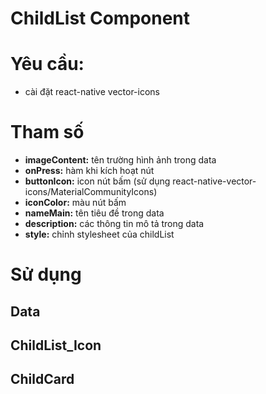 # ChildList Component
# Yêu cầu:
- cài đặt react-native vector-icons
# Tham số
- **imageContent:** tên trường hình ảnh trong data
- **onPress:** hàm khi kích hoạt nút
- **buttonIcon:** icon nút bấm (sử dụng react-native-vector-icons/MaterialCommunityIcons)
- **iconColor:** màu nút bấm
- **nameMain:** tên tiêu đề trong data
- **description:** các thông tin mô tả trong data
- **style:** chỉnh stylesheet của childList
# Sử dụng
## Data
## ChildList_Icon
## ChildCard
